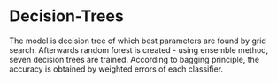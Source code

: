 # Decision-Trees

The model is decision tree of which best parameters are found by grid search.
Afterwards random forest is created - using ensemble method, seven decision trees are trained.
According to bagging principle, the accuracy is obtained by weighted errors of each classifier.
